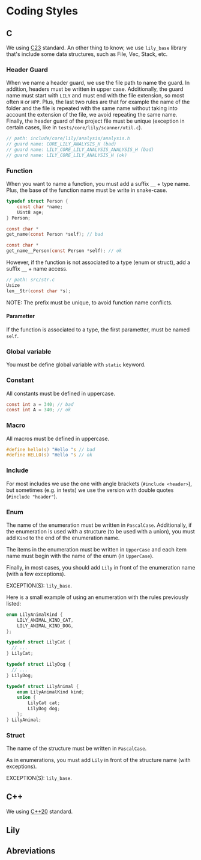 # Coding Styles

## C

We using [C23](https://en.cppreference.com/w/c/23) standard. An other thing to know, we use `lily_base` library that's include some data structures, such as File, Vec, Stack, etc.

### Header Guard

When we name a header guard, we use the file path to name the guard. In addition, headers must be written in upper case. Additionally, the guard name must start with `LILY` and must end with the file extension, so most often `H` or `HPP`. Plus, the last two rules are that for example the name of the folder and the file is repeated with the same name without taking into account the extension of the file, we avoid repeating the same name. Finally, the header guard of the project file must be unique (exception in certain cases, like in `tests/core/lily/scanner/util.c`).

```c
// path: include/core/lily/analysis/analysis.h
// guard name: CORE_LILY_ANALYSIS_H (bad)
// guard name: LILY_CORE_LILY_ANALYSIS_ANALYSIS_H (bad)
// guard name: LILY_CORE_LILY_ANALYSIS_H (ok)
```

### Function

When you want to name a function, you must add a suffix `__` + type name. Plus, the base of the function name must be write in snake-case.

```c
typedef struct Person {
    const char *name;
    Uint8 age;
} Person;

const char *
get_name(const Person *self); // bad

const char *
get_name__Person(const Person *self); // ok
```

However, if the function is not associated to a type (enum or struct), add a suffix `__` + name access.

```c
// path: src/str.c
Usize
len__Str(const char *s);
```

NOTE: The prefix must be unique, to avoid function name conflicts.

#### Parametter

If the function is associated to a type, the first parametter, must be named `self`.

### Global variable

You must be define global variable with `static` keyword.

### Constant

All constants must be defined in uppercase.

```c
const int a = 340; // bad
const int A = 340; // ok
```

### Macro

All macros must be defined in uppercase.

```c
#define hello(s) "Hello "s // bad
#define HELLO(s) "Hello "s // ok
```

### Include

For most includes we use the one with angle brackets (`#include <header>`), but sometimes (e.g. in tests) we use the version with double quotes (`#include "header"`).

### Enum

The name of the enumeration must be written in `PascalCase`. Additionally, if the enumeration is used with a structure (to be used with a union), you must add `Kind` to the end of the enumeration name.<br>

The items in the enumeration must be written in `UpperCase` and each item name must begin with the name of the enum (in `UpperCase`).<br>

Finally, in most cases, you should add `Lily` in front of the enumeration name (with a few exceptions).<br>

EXCEPTION(S): `lily_base`.<br>

Here is a small example of using an enumeration with the rules previously listed:

```c
enum LilyAnimalKind {
    LILY_ANIMAL_KIND_CAT,
    LILY_ANIMAL_KIND_DOG,
};

typedef struct LilyCat {
  // ...
} LilyCat;

typedef struct LilyDog {
  // ...
} LilyDog;

typedef struct LilyAnimal {
    enum LilyAnimalKind kind;
    union {
        LilyCat cat;
        LilyDog dog;
    };
} LilyAnimal;
```

### Struct

The name of the structure must be written in `PascalCase`.<br>

As in enumerations, you must add `Lily` in front of the structure name (with exceptions).<br>

EXCEPTION(S): `lily_base`.<br>

## C++

We using [C++20](https://en.cppreference.com/w/cpp/20) standard.

## Lily

## Abreviations
